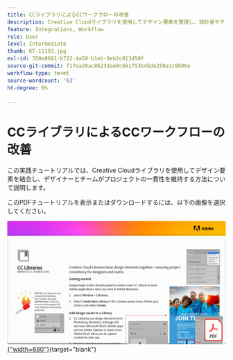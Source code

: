 ```yaml
---
title: CCライブラリによるCCワークフローの改善
description: Creative Cloudライブラリを使用してデザイン要素を整理し、設計者やチームがプロジェクトの一貫性を維持する方法について説明します
feature: Integrations, Workflow
role: User
level: Intermediate
thumb: KT-11193.jpg
exl-id: 358e0681-b722-4a58-b1eb-0eb2c813d50f
source-git-commit: f17ea20ac8623dae0c681753b4bde250a1c9b06e
workflow-type: tm+mt
source-wordcount: '63'
ht-degree: 0%

---
```


# CCライブラリによるCCワークフローの改善

この実践チュートリアルでは、Creative Cloudライブラリを使用してデザイン要素を結合し、デザイナーとチームがプロジェクトの一貫性を維持する方法について説明します。

このPDFチュートリアルを表示またはダウンロードするには、以下の画像を選択してください。

[![チュートリアルの最初のページの画像](assets/Improveccworkflowswithcclibraries.png){&quot;width=680&quot;}](assets/ImproveCCWorkflowsCCLibraries.pdf){target="blank"}
